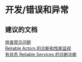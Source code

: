 <properties
    pageTitle="development/errors and exceptions"
    description="开发/错误和异常"
    service="microsoft.servicefabric"
    resource="clusters"
    authors="aashu"
    displayOrder=""
    selfHelpType="generic"
    supportTopicIds="32449687"
    resourceTags=""
    productPesIds="15842"
    cloudEnvironments="public"
/>


# 开发/错误和异常

## **建议的文档**
[排查常见问题](https://azure.microsoft.com/documentation/articles/service-fabric-diagnostics-troubleshoot-common-scenarios/)<br>
[Reliable Actors 的诊断和性能监视](https://azure.microsoft.com/documentation/articles/service-fabric-reliable-actors-diagnostics/)<br>
[有状态 Reliable Services 的诊断功能](https://azure.microsoft.com/documentation/articles/service-fabric-reliable-services-diagnostics/)



<!--HONumber=Jul16_HO4-->


